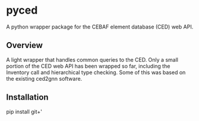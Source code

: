 # pyced

A python wrapper package for the CEBAF element database (CED) web API.

## Overview 
A light wrapper that handles common queries to the CED.  Only a small portion of the CED web API has been
wrapped so far, including the Inventory call and hierarchical type checking.  Some of this was based on the existing
ced2gnn software.

## Installation

pip install git+'